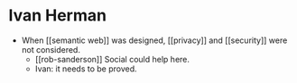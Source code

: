 # Ivan Herman

- When [[semantic web]] was designed, [[privacy]] and [[security]] were not considered.
  - [[rob-sanderson]] Social could help here.
  - Ivan: it needs to be proved.

